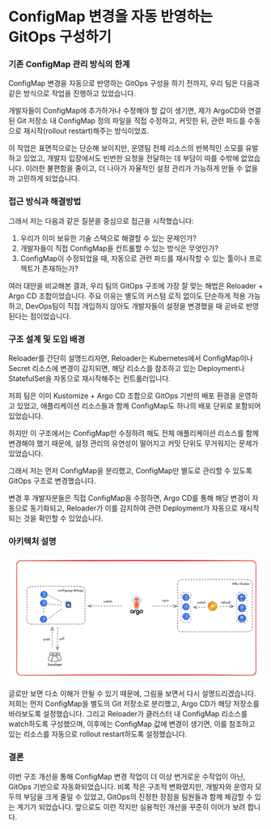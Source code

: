 # ConfigMap 변경을 자동 반영하는 GitOps 구성하기 


### 기존 ConfigMap 관리 방식의 한계
ConfigMap 변경을 자동으로 반영하는 GitOps 구성을 하기 전까지, 우리 팀은 다음과 같은 방식으로 작업을 진행하고 있었습니다.

개발자들이 ConfigMap에 추가하거나 수정해야 할 값이 생기면, 제가 ArgoCD와 연결된 Git 저장소 내 ConfigMap 정의 파일을 직접 수정하고, 커밋한 뒤, 관련 파드를 수동으로 재시작(rollout restart)해주는 방식이었죠.

이 작업은 표면적으로는 단순해 보이지만, 운영팀 전체 리소스의 반복적인 소모를 유발하고 있었고, 개발자 입장에서도 빈번한 요청을 전달하는 데 부담이 따를 수밖에 없었습니다.
이러한 불편함을 줄이고, 더 나아가 자율적인 설정 관리가 가능하게 만들 수 없을까 고민하게 되었습니다.

### 접근 방식과 해결방법
그래서 저는 다음과 같은 질문을 중심으로 접근을 시작했습니다:
1. 우리가 이미 보유한 기술 스택으로 해결할 수 있는 문제인가?
2. 개발자들이 직접 ConfigMap을 컨트롤할 수 있는 방식은 무엇인가?
3. ConfigMap이 수정되었을 때, 자동으로 관련 파드를 재시작할 수 있는 툴이나 프로젝트가 존재하는가?

여러 대안을 비교해본 결과, 우리 팀의 GitOps 구조에 가장 잘 맞는 해법은 Reloader + Argo CD 조합이었습니다.
주요 이유는 별도의 커스텀 로직 없이도 단순하게 적용 가능하고, DevOps팀이 직접 개입하지 않아도 개발자들이 설정을 변경했을 때 곧바로 반영된다는 점이었습니다.

### 구조 설계 및 도입 배경
Reloader를 간단히 설명드리자면, Reloader는 Kubernetes에서 ConfigMap이나 Secret 리소스에 변경이 감지되면, 해당 리소스를 참조하고 있는 Deployment나 StatefulSet을 자동으로 재시작해주는 컨트롤러입니다.

저희 팀은 이미 Kustomize + Argo CD 조합으로 GitOps 기반의 배포 환경을 운영하고 있었고, 애플리케이션 리소스들과 함께 ConfigMap도 하나의 배포 단위로 포함되어 있었습니다.

하지만 이 구조에서는 ConfigMap만 수정하려 해도 전체 애플리케이션 리소스를 함께 변경해야 했기 때문에, 설정 관리의 유연성이 떨어지고 커밋 단위도 무거워지는 문제가 있었습니다.

그래서 저는 먼저 ConfigMap을 분리했고, ConfigMap만 별도로 관리할 수 있도록 GitOps 구조로 변경했습니다.

변경 후 개발자분들은 직접 ConfigMap을 수정하면, Argo CD를 통해 해당 변경이 자동으로 동기화되고, Reloader가 이를 감지하여 관련 Deployment가 자동으로 재시작되는 것을 확인할 수 있었습니다.



### 아키텍처 설명
![Configmap-GitOps](img.png)

글로만 보면 다소 이해가 안될 수 있기 때문에, 그림을 보면서 다시 설명드리겠습니다.
저희는 먼저 ConfigMap을 별도의 Git 저장소로 분리했고, Argo CD가 해당 저장소를 바라보도록 설정했습니다.
그리고 Reloader가 클러스터 내 ConfigMap 리소스를 watch하도록 구성했으며,
이후에는 ConfigMap 값에 변경이 생기면, 이를 참조하고 있는 리소스를 자동으로 rollout restart하도록 설정했습니다.



### 결론
이번 구조 개선을 통해 ConfigMap 변경 작업이 더 이상 번거로운 수작업이 아닌, GitOps 기반으로 자동화되었습니다. 비록 작은 구조적 변화였지만, 개발자와 운영자 모두의 부담을 크게 줄일 수 있었고, GitOps의 진정한 장점을 팀원들과 함께 체감할 수 있는 계기가 되었습니다. 앞으로도 이런 작지만 실용적인 개선을 꾸준히 이어가 보려 합니다.

